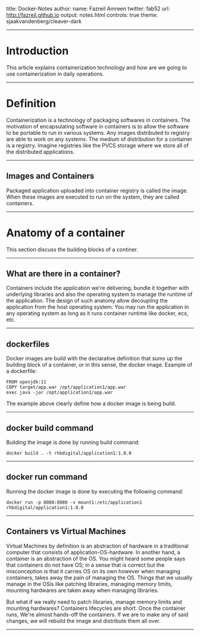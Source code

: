 title: Docker-Notes
author:
  name: Fazreil Amreen
  twitter: fab52
  url: http://fazreil.github.io
output: notes.html
controls: true
theme: sjaakvandenberg/cleaver-dark

---
# Introduction

This article explains containerization technology and how are we going to use containerization in daily operations.

---

# Definition

Containerization is a technology of packaging softwares in containers. The motivation of encapsulating software in containers is to allow the software to be portable to run in various systems. Any images distributed to registry are able to work on any systems. The medium of distribution for a container is a registry. Imagine registries like the PVCS storage where we store all of the distributed applications.

---
## Images and Containers

Packaged application uploaded into container registry is called the image. When these images are executed to run on the system, they are called containers.  

---
# Anatomy of a container

This section discuss the building blocks of a continer.

---
## What are there in a container?

Containers include the application we're delivering, bundle it together with underlying libraries and also the operating system to manage the runtime of the application. The design of such anatomy allow decoupling the application from the host operating system. You may run the application in any operating system as long as it runs container runtime like docker, ecs, etc.

---
## dockerfiles

Docker images are build with the declarative definition that sums up the building block of a container, or in this sense, the docker image. Example of a dockerfile:

```
FROM openjdk:11
COPY target/app.war /opt/application1/app.war
exec java -jar /opt/application1/app.war
```

The example above clearly define how a docker image is being build.

---
## docker build command
Building the image is done by running build command:

```
docker build . -t rhbdigital/application1:1.0.0
```

---
## docker run command
Running the docker image is done by executing the following command:

```
docker run -p 8080:8080 -v mount1:/etc/application1 rhbdigital/application1:1.0.0
```

---
## Containers vs Virtual Machines

Virtual Machines by definition is an abstraction of hardware in a traditional computer that consists of application-OS-hardware. In another hand, a container is an abstraction of the OS. You might heard some people says that containers do not have OS; in a sense that is correct but the misconception is that it carries OS on its own however when managing containers, takes away the pain of managing the OS. Things that we usually manage in the OSis like patching libraries, managing memory limits, mounting hardwares are taken away when managing libraries.

But what if we really need to patch libraries, manage memory limits and mounting hardwares? Containers lifecycles are short. Once the container runs, We're almost hands-off the containers. If we are to make any of said changes, we will rebuild the image and distribute them all over.

---
